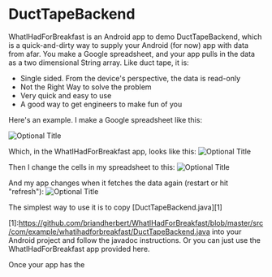 DuctTapeBackend
=========

WhatIHadForBreakfast is an Android app to demo DuctTapeBackend, which is a quick-and-dirty way to supply your Android (for now) app with data from afar. You make a Google spreadsheet, and your app pulls in the data as a two dimensional String array.  Like duct tape, it is:

  - Single sided. From the device's perspective, the data is read-only
  - Not the Right Way to solve the problem
  - Very quick and easy to use
  - A good way to get engineers to make fun of you

Here's an example. I make a Google spreadsheet like this:

![](/../photos/photos/fattyDoc.png?raw=true "Optional Title")

Which, in the WhatIHadForBreakfast app, looks like this:
![](/../photos/photos/fattyScreen.png?raw=true "Optional Title")

Then I change the cells in my spreadsheet to this:
![](/../photos/photos/spreadSheetCharms.png?raw=true "Optional Title")

And my app changes when it fetches the data again (restart or hit "refresh"):
![](/../photos/photos/charmsScreen.png?raw=true "Optional Title")


The simplest way to use it is to copy
[DuctTapeBackend.java][1]


[1]:https://github.com/briandherbert/WhatIHadForBreakfast/blob/master/src/com/example/whatihadforbreakfast/DuctTapeBackend.java into your Android project and follow the javadoc instructions. Or you can just use the WhatIHadForBreakfast app provided here.

Once your app has the 
